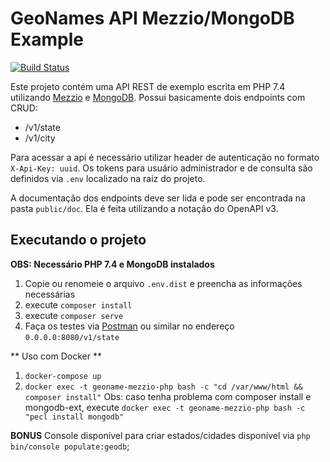 GeoNames API Mezzio/MongoDB Example
=================================================
[![Build Status](https://semaphoreci.com/api/v1/mariojrrc/geonames-api-mezzio/branches/master/badge.svg)](https://semaphoreci.com/mariojrrc/geonames-api)

Este projeto contém uma API REST de exemplo escrita em PHP 7.4 utilizando [Mezzio](https://docs.mezzio.dev/) e [MongoDB](https://mongodb.com/).
Possui basicamente dois endpoints com CRUD:

- /v1/state
- /v1/city

Para acessar a api é necessário utilizar header de autenticação no formato `X-Api-Key: uuid`. Os tokens para  usuário administrador e de consulta são definidos via `.env` localizado na raiz do projeto.

A documentação dos endpoints deve ser lida e pode ser encontrada na pasta `public/doc`. Ela é feita utilizando a notação do OpenAPI v3.

## Executando o projeto

**OBS: Necessário PHP 7.4 e MongoDB instalados**

1. Copie ou renomeie o arquivo `.env.dist` e preencha as informações necessárias
2. execute `composer install`
3. execute `composer serve`
4. Faça os testes via [Postman](https://www.getpostman.com/) ou similar no endereço `0.0.0.0:8080/v1/state`

** Uso com Docker **
1. `docker-compose up`
2. `docker exec -t geoname-mezzio-php bash -c "cd /var/www/html && composer install"`
Obs: caso tenha problema com composer install e mongodb-ext, execute `docker exec -t geoname-mezzio-php bash -c "pecl install mongodb"`

**BONUS**
Console disponível para criar estados/cidades disponível via `php bin/console populate:geodb`;

